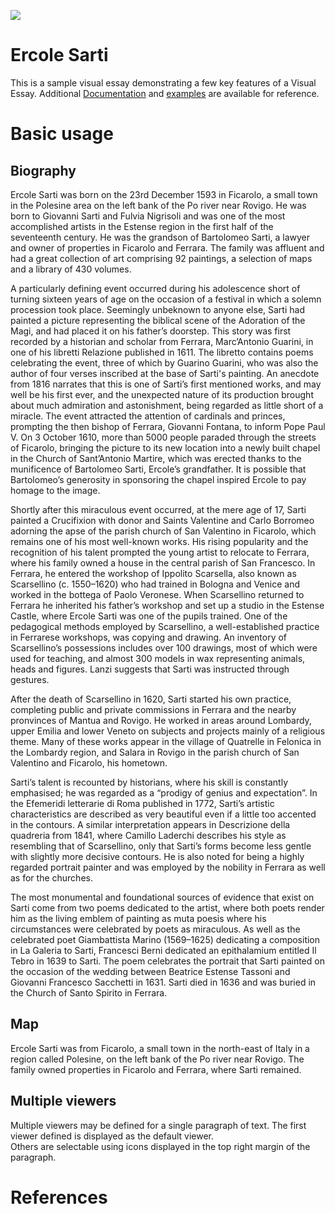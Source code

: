 <a href="https://juncture-digital.org"><img src="https://juncture-digital.org/images/ve-button.png"></a>

<param ve-config 
       title="Girl with a Pearl Earring"
       author="JSTOR Labs team"
       banner="https://p1.storage.canalblog.com/22/08/1231160/95647493.jpg" 
       layout="vertical">

<!-- Entities discussed throughout the essay are typically defined before the essay text and
     are thus available in all text.  Entity identifiers (QIDs) can be found in either
     Wikipedia or Wikidata (https://www.wikidata.org)> -->
<param ve-entity eid="Q5385228"> <!-- Ercole Sarti -->
<param ve-entity eid="Q34595"> <!-- Ficarolo -->
<param ve-entity eid="Q332489"> <!-- Giambattista Marino -->
<param ve-entity eid="Q6572"> <!-- Rovigo -->
<param ve-entity eid="Q3767250"> <!-- Giovanni Fontana -->

# Ercole Sarti

This is a sample visual essay demonstrating a few key features of a Visual Essay. Additional [Documentation](https://github.com/JSTOR-Labs/juncture/wiki) and [examples](https://jstor-labs.github.io/juncture-examples) are available for reference.
<param ve-image 
       manifest="https://p1.storage.canalblog.com/22/08/1231160/95647493.jpg">

# Basic usage

## Biography

Ercole Sarti was born on the 23rd December 1593 in Ficarolo, a small town in the Polesine area on the left bank of the Po river near Rovigo. He was born to Giovanni Sarti and Fulvia Nigrisoli and was one of the most accomplished artists in the Estense region in the first half of the seventeenth century. He was the grandson of Bartolomeo Sarti, a lawyer and owner of properties in Ficarolo and Ferrara. The family was affluent and had a great collection of art comprising 92 paintings, a selection of maps and a library of 430 volumes.
 
A particularly defining event occurred during his adolescence short of turning sixteen years of age on the occasion of a festival in which a solemn procession took place. Seemingly unbeknown to anyone else, Sarti had painted a picture representing the biblical scene of the Adoration of the Magi, and had placed it on his father’s doorstep. This story was first recorded by a historian and scholar from Ferrara, Marc’Antonio Guarini, in one of his libretti Relazione published in 1611. The libretto contains poems celebrating the event, three of which by Guarino Guarini, who was also the author of four verses inscribed at the base of Sarti's painting. An anecdote from 1816 narrates that this is one of Sarti’s first mentioned works, and may well be his first ever, and the unexpected nature of its production brought about much admiration and astonishment, being regarded as little short of a miracle. The event attracted the attention of cardinals and princes, prompting the then bishop of Ferrara, Giovanni Fontana, to inform Pope Paul V. On 3 October 1610, more than 5000 people paraded through the streets of Ficarolo, bringing the picture to its new location into a newly built chapel in the Church of Sant’Antonio Martire, which was erected thanks to the munificence of Bartolomeo Sarti, Ercole’s grandfather. It is possible that Bartolomeo’s generosity in sponsoring the chapel inspired Ercole to pay homage to the image.
 
Shortly after this miraculous event occurred, at the mere age of 17, Sarti painted a Crucifixion with donor and Saints Valentine and Carlo Borromeo adorning the apse of the parish church of San Valentino in Ficarolo, which remains one of his most well-known works. His rising popularity and the recognition of his talent prompted the young artist to relocate to Ferrara, where his family owned a house in the central parish of San Francesco. In Ferrara, he entered the workshop of Ippolito Scarsella, also known as Scarsellino (c. 1550–1620) who had trained in Bologna and Venice and worked in the bottega of Paolo Veronese. When Scarsellino returned to Ferrara he inherited his father’s workshop and set up a studio in the Estense Castle, where Ercole Sarti was one of the pupils trained. One of the pedagogical methods employed by Scarsellino, a well-established practice in Ferrarese workshops, was copying and drawing. An inventory of Scarsellino’s possessions includes over 100 drawings, most of which were used for teaching, and almost 300 models in wax representing animals, heads and figures. Lanzi suggests that Sarti was instructed through gestures.
 
After the death of Scarsellino in 1620, Sarti started his own practice, completing public and private commissions in Ferrara and the nearby pronvinces of Mantua and Rovigo. He worked in areas around Lombardy, upper Emilia and lower Veneto on subjects and projects mainly of a religious theme. Many of these works appear in the village of Quatrelle in Felonica in the Lombardy region, and Salara in Rovigo in the parish church of San Valentino and Ficarolo, his hometown.
 
Sarti’s talent is recounted by historians, where his skill is constantly emphasised; he was regarded as a “prodigy of genius and expectation”. In the Efemeridi letterarie di Roma published in 1772, Sarti’s artistic characteristics are described as very beautiful even if a little too accented in the contours. A similar interpretation appears in Descrizione della quadreria from 1841, where Camillo Laderchi describes his style as resembling that of Scarsellino, only that Sarti’s forms become less gentle with slightly more decisive contours. He is also noted for being a highly regarded portrait painter and was employed by the nobility in Ferrara as well as for the churches. 

The most monumental and foundational sources of evidence that exist on Sarti come from two poems dedicated to the artist, where both poets render him as the living emblem of painting as muta poesis where his circumstances were celebrated by poets as miraculous. As well as the celebrated poet Giambattista Marino (1569–1625) dedicating a composition in La Galeria to Sarti, Francesci Berni dedicated an epithalamium entitled Il Tebro in 1639 to Sarti. The poem celebrates the portrait that Sarti painted on the occasion of the wedding between Beatrice Estense Tassoni and Giovanni Francesco Sacchetti in 1631. Sarti died in 1636 and was buried in the Church of Santo Spirito in Ferrara.
 

 

<param ve-image 
       label="Girl with a Pearl Earring" 
       description="painting by Johannes Vermeer" 
       license="public domain" 
       url="https://p1.storage.canalblog.com/22/08/1231160/95647493.jpg">

## Map

Ercole Sarti was from Ficarolo, a small town in the north-east of Italy in a region called Polesine, on the left bank of the Po river near Rovigo. The family owned properties in Ficarolo and Ferrara, where Sarti remained. 
<param ve-map center="Q34595" zoom="11" prefer-geojson>

## Multiple viewers

Multiple viewers may be defined for a single paragraph of text.  The first viewer defined is displayed as the default viewer.  
Others are selectable using icons displayed in the top right margin of the paragraph.
<param ve-image 
       manifest="https://iiif.juncture-digital.org/manifest/6dd738aed85597cac540ad31dd5818e86ef7f2918c7b43a9eb3123d5538e6e4c">
<param ve-map center="Q36600" zoom="11">

# References

[^1]: [Wikipedia: Girl with a Pearl Earring](https://en.wikipedia.org/wiki/Girl_with_a_Pearl_Earring)
